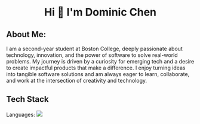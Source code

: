 <h1 align="center"> Hi 👋 I'm Dominic Chen </h1>
<h2>About Me:</h2>
<p> I am a second-year student at Boston College, deeply passionate about technology, innovation, and the power of software to solve real-world problems. My journey is driven by a curiosity for emerging tech and a desire to create impactful products that make a difference. I enjoy turning ideas into tangible software solutions and am always eager to learn, collaborate, and work at the intersection of creativity and technology.</p>
<h2>Tech Stack</h2>
<p>Languages: <img src="https://camo.githubusercontent.com/7824e03d0cd79f85b8b451bb1dea72245d8ecbf39275389ac2df0a3ee9eb5a55/68747470733a2f2f696d672e736869656c64732e696f2f62616467652f707974686f6e2d2532333337373641422e7376673f7374796c653d666f722d7468652d6261646765266c6f676f3d707974686f6e266c6f676f436f6c6f723d7768697465"

</p>
